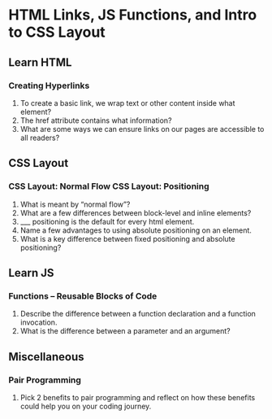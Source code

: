 # HTML Links, JS Functions, and Intro to CSS Layout

## Learn HTML

### Creating Hyperlinks

1. To create a basic link, we wrap text or other content inside what element?
2. The href attribute contains what information?
3. What are some ways we can ensure links on our pages are accessible to all readers?

## CSS Layout

### CSS Layout: Normal Flow CSS Layout: Positioning


1. What is meant by “normal flow”?
2. What are a few differences between block-level and inline elements?
3. ___ positioning is the default for every html element.
4. Name a few advantages to using absolute positioning on an element.
5. What is a key difference between fixed positioning and absolute positioning?

## Learn JS

### Functions – Reusable Blocks of Code

1. Describe the difference between a function declaration and a function invocation.
2. What is the difference between a parameter and an argument?

## Miscellaneous

### Pair Programming

1. Pick 2 benefits to pair programming and reflect on how these benefits could help you on your coding journey.